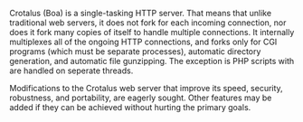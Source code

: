 Crotalus (Boa) is a single-tasking HTTP server.  That means that unlike
traditional web servers, it does not fork for each incoming connection,
nor does it fork many copies of itself to handle multiple connections.
It internally multiplexes all of the ongoing HTTP connections, and
forks only for CGI programs (which must be separate processes),
automatic directory generation, and automatic file gunzipping.
The exception is PHP scripts with are handled on seperate threads.

Modifications to the Crotalus web server that improve its speed, security,
robustness, and portability, are eagerly sought.  Other features may be
added if they can be achieved without hurting the primary goals.
